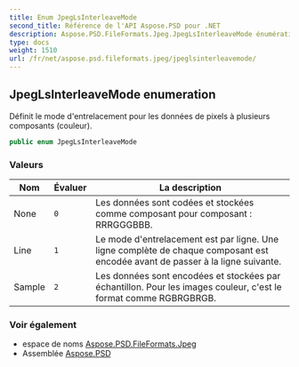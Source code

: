 ```yaml
---
title: Enum JpegLsInterleaveMode
second_title: Référence de l'API Aspose.PSD pour .NET
description: Aspose.PSD.FileFormats.Jpeg.JpegLsInterleaveMode énumération. Définit le mode dentrelacement pour les données de pixels à plusieurs composants couleur.
type: docs
weight: 1510
url: /fr/net/aspose.psd.fileformats.jpeg/jpeglsinterleavemode/
---
```

## JpegLsInterleaveMode enumeration

Définit le mode d'entrelacement pour les données de pixels à plusieurs composants (couleur).

```csharp
public enum JpegLsInterleaveMode
```

### Valeurs

| Nom | Évaluer | La description |
| --- | --- | --- |
| None | `0` | Les données sont codées et stockées comme composant pour composant : RRRGGGBBB. |
| Line | `1` | Le mode d'entrelacement est par ligne. Une ligne complète de chaque composant est encodée avant de passer à la ligne suivante. |
| Sample | `2` | Les données sont encodées et stockées par échantillon. Pour les images couleur, c'est le format comme RGBRGBRGB. |

### Voir également

* espace de noms [Aspose.PSD.FileFormats.Jpeg](../../aspose.psd.fileformats.jpeg/)
* Assemblée [Aspose.PSD](../../)


